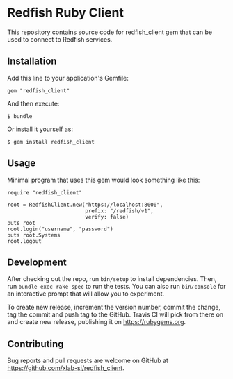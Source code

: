 # Redfish Ruby Client

This repository contains source code for redfish_client gem that can be used
to connect to Redfish services.


## Installation

Add this line to your application's Gemfile:

    gem "redfish_client"

And then execute:

    $ bundle

Or install it yourself as:

    $ gem install redfish_client


## Usage

Minimal program that uses this gem would look something like this:

    require "redfish_client"

    root = RedfishClient.new("https://localhost:8000",
                             prefix: "/redfish/v1",
                             verify: false)
    puts root
    root.login("username", "password")
    puts root.Systems
    root.logout


## Development

After checking out the repo, run `bin/setup` to install dependencies. Then,
run `bundle exec rake spec` to run the tests. You can also run `bin/console`
for an interactive prompt that will allow you to experiment.

To create new release, increment the version number, commit the change, tag
the commit and push tag to the GitHub. Travis CI will pick from there on and
create new release, publishing it on https://rubygems.org.


## Contributing

Bug reports and pull requests are welcome on GitHub at
https://github.com/xlab-si/redfish_client.
